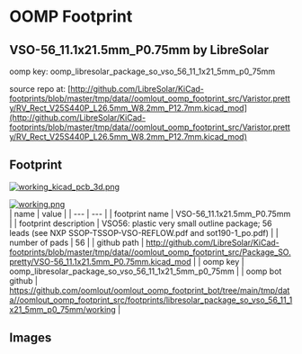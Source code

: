 # OOMP Footprint  
## VSO-56_11.1x21.5mm_P0.75mm  by LibreSolar  
  
oomp key: oomp_libresolar_package_so_vso_56_11_1x21_5mm_p0_75mm  
  
source repo at: [http://github.com/LibreSolar/KiCad-footprints/blob/master/tmp/data//oomlout_oomp_footprint_src/Varistor.pretty/RV_Rect_V25S440P_L26.5mm_W8.2mm_P12.7mm.kicad_mod](http://github.com/LibreSolar/KiCad-footprints/blob/master/tmp/data//oomlout_oomp_footprint_src/Varistor.pretty/RV_Rect_V25S440P_L26.5mm_W8.2mm_P12.7mm.kicad_mod)  
## Footprint  
  
[![working_kicad_pcb_3d.png](working_kicad_pcb_3d_600.png)](working_kicad_pcb_3d.png)  
  
[![working.png](working_600.png)](working.png)  
| name | value | 
| --- | --- | 
| footprint name | VSO-56_11.1x21.5mm_P0.75mm | 
| footprint description | VSO56: plastic very small outline package; 56 leads (see NXP SSOP-TSSOP-VSO-REFLOW.pdf and sot190-1_po.pdf) | 
| number of pads | 56 | 
| github path | http://github.com/LibreSolar/KiCad-footprints/blob/master/tmp/data//oomlout_oomp_footprint_src/Package_SO.pretty/VSO-56_11.1x21.5mm_P0.75mm.kicad_mod | 
| oomp key | oomp_libresolar_package_so_vso_56_11_1x21_5mm_p0_75mm | 
| oomp bot github | https://github.com/oomlout/oomlout_oomp_footprint_bot/tree/main/tmp/data//oomlout_oomp_footprint_src/footprints/libresolar_package_so_vso_56_11_1x21_5mm_p0_75mm/working | 
## Images  

